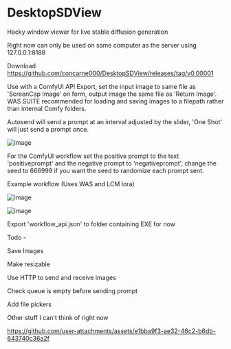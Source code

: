# DesktopSDView

Hacky window viewer for live stable diffusion generation

Right now can only be used on same computer as the server using 127.0.0.1:8188

Download
https://github.com/concarne000/DesktopSDView/releases/tag/v0.00001

Use with a ComfyUI API Export, set the input image to same file as 'ScreenCap Image' on form, output image the same file as 'Return Image'. WAS SUITE recommended for loading and saving images to a filepath rather than internal Comfy folders.

Autosend will send a prompt at an interval adjusted by the slider, 'One Shot' will just send a prompt once.

![image](https://github.com/user-attachments/assets/e461d4bf-fb65-4fed-8f33-b465d7bfccf8)

For the ComfyUI workflow set the positive prompt to the text 'positiveprompt' and the negative prompt to 'negativeprompt', change the seed to 666999 if you want the seed to randomize each prompt sent.

Example workflow (Uses WAS and LCM lora)

![image](https://github.com/user-attachments/assets/1e61d3a7-071d-4bbc-bada-5aa1086f99ad)

![image](https://github.com/user-attachments/assets/099efcc3-e02d-4d8f-949f-de19265dbe84)

Export 'workflow_api.json' to folder containing EXE for now

Todo -

Save Images

Make resizable

Use HTTP to send and receive images

Check queue is empty before sending prompt

Add file pickers

Other stuff I can't think of right now

https://github.com/user-attachments/assets/e1bba9f3-ae32-46c2-b6db-643740c36a2f

